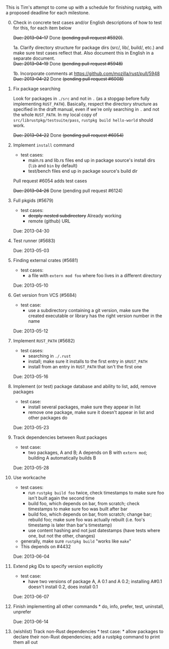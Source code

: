 This is Tim's attempt to come up with a schedule for finishing rustpkg, with a proposed deadline for each milestone.

0. Check in concrete test cases and/or English descriptions of how to test for this, for each item below

      ~~Due: 2013-04-17~~ Done ~~(pending pull request #5920)~~.

      1a. Clarify directory structure for package dirs (src/, lib/, build/, etc.) and make sure test cases reflect that. Also document this in English in a separate document.    
         ~~Due: 2013-04-19~~ Done ~~(pending pull request #5948)~~

      1b. Incorporate comments at https://github.com/mozilla/rust/pull/5948
          ~~Due: 2013-04-22~~ Done ~~(pending pull request #6008)~~
    
1. Fix package searching

   Look for packages in `./src` and not in `.` (as a stopgap before fully implementing `RUST_PATH`). Basically, respect the directory structure as specified in the draft manual, even if we're only searching in `.` and not the whole `RUST_PATH`. In my local copy of `src/librustpkg/testsuite/pass`, `rustpkg build hello-world` should work.
         
   ~~Due: 2013-04-22~~ Done ~~(pending pull request #6054)~~

1. Implement `install` command
      * test cases:
        * main.rs and lib.rs files end up in package source's install dirs (`lib` and `bin` by default)
      	* test/bench files end up in package source's build dir

   Pull request #6054 adds test cases

   ~~Due: 2013-04-26~~ Done (pending pull request #6124)

2. Full	pkgids (#5679)
      * test cases:
         * ~~deeply-nested subdirectory~~ Already working
      	 * remote (github) URL

   Due: 2013-04-30

3. Test	runner (#5683)

   Due: 2013-05-03

4. Finding external crates (#5681)
      * test cases:
          * a file with `extern mod foo` where foo lives in a different directory

   Due: 2013-05-10

5. Get version from VCS (#5684)
      * test case:
          * use a subdirectory containing a git version, make sure the created executable or library has the right version number in the name

   Due: 2013-05-12

6. Implement `RUST_PATH` (#5682)
      * test cases:
          * searching in `./.rust`
      	  * install; make sure it installs to the first entry in `$RUST_PATH`
      	  * install from an entry in `RUST_PATH` that isn't the first one

   Due: 2013-05-16

7. Implement (or test) package database	and ability to list, add, remove packages
      * test case:
          * install several packages, make sure they appear in list
      	  * remove one package, make sure it doesn't appear in list and other packages do

   Due: 2013-05-23

8. Track dependencies between Rust packages
      * test case:
          * two packages, A and B; A depends on B with ```extern mod```; building A automatically builds B

   Due: 2013-05-28

8. Use workcache
      * test cases:
          * run `rustpkg build foo` twice, check timestamps to make sure foo isn't built again the second time
          * build foo, which depends on bar, from scratch; check timestamps to make sure foo was built after bar
          * build foo, which depends on bar, from scratch; change bar; rebuild foo; make sure foo was actually rebuilt (i.e. foo's timestamp is later than bar's timestamp)
          * use content hashing and not just datestamps (have tests where one, but not the other, changes)
      * generally, make sure ```rustpkg build``` "works like ```make```"
      * This depends on #4432

   Due: 2013-06-04

8. Extend pkg IDs to specify version explicitly
      * test case:
           * have two versions of package A, A 0.1 and A 0.2; installing A#0.1 doesn't install 0.2, does install 0.1

   Due: 2013-06-07

8. Finish implementing all other commands
       * do, info, prefer, test, uninstall, unprefer

   Due: 2013-06-14

8. (wishlist) Track non-Rust dependencies
       * test case:
           * allow packages to declare their non-Rust dependencies; add a rustpkg command to print them all out